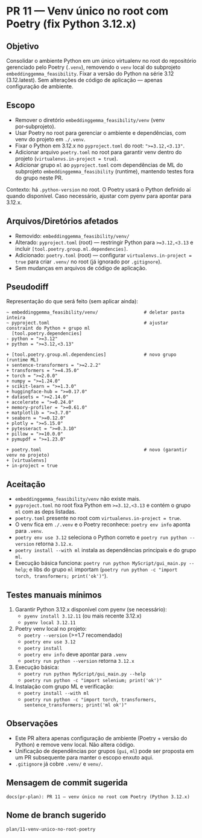 # PR 11 — Venv único no root com Poetry (fix Python 3.12.x)

## Objetivo
Consolidar o ambiente Python em um único virtualenv no root do repositório gerenciado pelo Poetry (`.venv`), removendo o `venv` local do subprojeto `embeddinggemma_feasibility`. Fixar a versão do Python na série 3.12 (3.12.latest). Sem alterações de código de aplicação — apenas configuração de ambiente.

## Escopo
- Remover o diretório `embeddinggemma_feasibility/venv` (venv por‑subprojeto).
- Usar Poetry no root para gerenciar o ambiente e dependências, com venv do projeto em `./.venv`.
- Fixar o Python em 3.12.x no `pyproject.toml` do root: `">=3.12,<3.13"`.
- Adicionar arquivo `poetry.toml` no root para garantir venv dentro do projeto (`virtualenvs.in-project = true`).
- Adicionar grupo `ml` ao `pyproject.toml` com dependências de ML do subprojeto `embeddinggemma_feasibility` (runtime), mantendo testes fora do grupo neste PR.

Contexto: há `.python-version` no root. O Poetry usará o Python definido aí quando disponível. Caso necessário, ajustar com pyenv para apontar para 3.12.x.

## Arquivos/Diretórios afetados
- Removido: `embeddinggemma_feasibility/venv/`
- Alterado: `pyproject.toml` (root) — restringir Python para `>=3.12,<3.13` e incluir `[tool.poetry.group.ml.dependencies]`.
- Adicionado: `poetry.toml` (root) — configurar `virtualenvs.in-project = true` para criar `.venv/` no root (já ignorado por `.gitignore`).
- Sem mudanças em arquivos de código de aplicação.

## Pseudodiff
Representação do que será feito (sem aplicar ainda):

```
~ embeddinggemma_feasibility/venv/                 # deletar pasta inteira
~ pyproject.toml                                   # ajustar constraint do Python + grupo ml
  [tool.poetry.dependencies]
- python = ">=3.12"
+ python = ">=3.12,<3.13"

+ [tool.poetry.group.ml.dependencies]              # novo grupo (runtime ML)
+ sentence-transformers = ">=2.2.2"
+ transformers = ">=4.35.0"
+ torch = ">=2.0.0"
+ numpy = ">=1.24.0"
+ scikit-learn = ">=1.3.0"
+ huggingface-hub = ">=0.17.0"
+ datasets = ">=2.14.0"
+ accelerate = ">=0.24.0"
+ memory-profiler = ">=0.61.0"
+ matplotlib = ">=3.7.0"
+ seaborn = ">=0.12.0"
+ plotly = ">=5.15.0"
+ pytesseract = ">=0.3.10"
+ pillow = ">=10.0.0"
+ pymupdf = ">=1.23.0"

+ poetry.toml                                      # novo (garantir venv no projeto)
+ [virtualenvs]
+ in-project = true
```

## Aceitação
- `embeddinggemma_feasibility/venv` não existe mais.
- `pyproject.toml` no root fixa Python em `>=3.12,<3.13` e contém o grupo `ml` com as deps listadas.
- `poetry.toml` presente no root com `virtualenvs.in-project = true`.
- O venv fica em `./.venv` e o Poetry reconhece: `poetry env info` aponta para `.venv`.
- `poetry env use 3.12` seleciona o Python correto e `poetry run python --version` retorna `3.12.x`.
- `poetry install --with ml` instala as dependências principais e do grupo `ml`.
- Execução básica funciona: `poetry run python MyScript/gui_main.py --help`; e libs do grupo `ml` importam (`poetry run python -c "import torch, transformers; print('ok')"`).

## Testes manuais mínimos
1) Garantir Python 3.12.x disponível com pyenv (se necessário):
   - `pyenv install 3.12.11` (ou mais recente 3.12.x)
   - `pyenv local 3.12.11`
2) Poetry venv local no projeto:
   - `poetry --version` (>=1.7 recomendado)
   - `poetry env use 3.12`
   - `poetry install`
   - `poetry env info` deve apontar para `.venv`
   - `poetry run python --version` retorna `3.12.x`
3) Execução básica:
   - `poetry run python MyScript/gui_main.py --help`
   - `poetry run python -c "import selenium; print('ok')"`
4) Instalação com grupo ML e verificação:
   - `poetry install --with ml`
   - `poetry run python -c "import torch, transformers, sentence_transformers; print('ml ok')"`

## Observações
- Este PR altera apenas configuração de ambiente (Poetry + versão do Python) e remove venv local. Não altera código.
- Unificação de dependências por grupos (`gui`, `ml`) pode ser proposta em um PR subsequente para manter o escopo enxuto aqui.
- `.gitignore` já cobre `.venv/` e `venv/`.

## Mensagem de commit sugerida
`docs(pr-plan): PR 11 — venv único no root com Poetry (Python 3.12.x)`

## Nome de branch sugerido
`plan/11-venv-unico-no-root-poetry`
